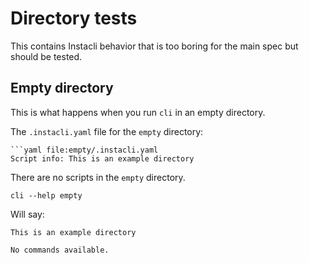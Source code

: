 # Directory tests

This contains Instacli behavior that is too boring for the main spec but should be tested.

## Empty directory

This is what happens when you run `cli` in an empty directory.

The `.instacli.yaml` file for the `empty` directory:

```commandline
```yaml file:empty/.instacli.yaml
Script info: This is an example directory
```

There are no scripts in the `empty` directory.

```commandline cli
cli --help empty
```

Will say:

```cli output
This is an example directory

No commands available.
```

